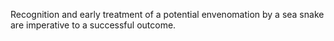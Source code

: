 Recognition and early treatment of a potential envenomation by a sea snake are imperative to a successful outcome.
